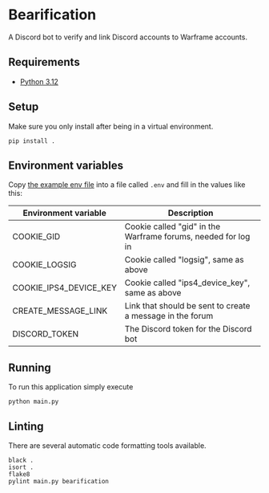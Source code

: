 # Bearification

A Discord bot to verify and link Discord accounts to Warframe accounts.

## Requirements
- [Python 3.12](https://www.python.org/downloads/)

## Setup

Make sure you only install after being in a virtual environment.

```commandline
pip install .
```

## Environment variables

Copy [the example env file](.env.example) into a file called `.env` and fill in the values like this:

| Environment variable | Description                                                     |
| --- |-----------------------------------------------------------------|
| COOKIE_GID | Cookie called "gid" in the Warframe forums, needed for log in   |
| COOKIE_LOGSIG | Cookie called "logsig", same as above                           |
| COOKIE_IPS4_DEVICE_KEY | Cookie called "ips4_device_key", same as above                  |
| CREATE_MESSAGE_LINK | Link that should be sent to create a message in the forum       |
| DISCORD_TOKEN | The Discord token for the Discord bot                           |

## Running

To run this application simply execute

```commandline
python main.py
```

## Linting

There are several automatic code formatting tools available.

```commandline
black .
isort .
flake8
pylint main.py bearification
```
